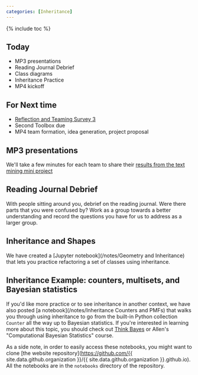 ```yaml
---
categories: [Inheritance]
---
```


{% include toc %}

## Today

* MP3 presentations
* Reading Journal Debrief
* Class diagrams
* Inheritance Practice
* MP4 kickoff

## For Next time
* [Reflection and Teaming Survey 3](https://goo.gl/forms/PWyml5nCqLyzHVJ62) 
* Second Toolbox due
* MP4 team formation, idea generation, project proposal


## MP3 presentations

We'll take a few minutes for each team to share their [results from the text mining mini project](https://docs.google.com/presentation/d/1OJnlflZJ7d2TTn07aCHYC4qhxeWp0vMOKbUQrcKQxwA/edit?usp=sharing)


## Reading Journal Debrief
With people sitting around you, debrief on the reading journal.  Were there parts that you were confused by?  Work as a group towards a better understanding and record the questions you have for us to address as a larger group.


## Inheritance and Shapes
We have created a [Jupyter notebook](/notes/Geometry and Inheritance) that lets you practice refactoring a set of classes using inheritance.


## Inheritance Example: counters, multisets, and Bayesian statistics
If you'd like more practice or to see inheritance in another context, we have also posted [a notebook](/notes/Inheritance Counters and PMFs) that walks you through using inheritance to go from the built-in Python collection `Counter` all the way up to Bayesian statistics.
If you're interested in learning more about this topic, you should check out [Think Bayes](http://greenteapress.com/wp/think-bayes/) or Allen's "Computational Bayesian Statistics" course.

As a side note, in order to easily access these notebooks, you might want to clone [the website repository](https://github.com/{{ site.data.github.organization }}/{{ site.data.github.organization }}.github.io).  All the notebooks are in the `notebooks` directory of the repository.
